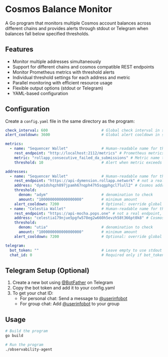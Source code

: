 # Cosmos Balance Monitor

A Go program that monitors multiple Cosmos account balances across different chains and provides alerts through stdout or Telegram when balances fall below specified thresholds.

## Features

- Monitor multiple addresses simultaneously
- Support for different chains and cosmos compatible REST endpoints
- Monitor Prometheus metrics with threshold alerts
- Individual threshold settings for each address and metric
- Parallel monitoring with efficient resource usage
- Flexible output options (stdout or Telegram)
- YAML-based configuration

## Configuration

Create a `config.yaml` file in the same directory as the program:

```yaml
check_interval: 600                        # Global check interval in seconds (default: 10 minutes)
alert_cooldown: 3600                       # Global alert cooldown in seconds (default: 1 hour). When an alert is triggered, the agent will wait for the cooldown to expire before sending another alert.

metrics:
  - name: "Sequencer Wallet"               # Human-readable name for the metric alert
    rest_endpoint: "http://localhost:2112/metrics" # Prometheus metrics endpoint
    metric: "rollapp_consecutive_failed_da_submissions" # Metric name to monitor
    threshold: 10                          # Alert when metric exceeds this value

addresses:
  - name: "Sequencer Wallet"               # Human-readable name for the address
    rest_endpoint: "https://api-dymension.rollapp.network" # not a real endpoint, just an example
    address: "dym1dshqzh897jpamh67nqph47h5sqgphgcl7lull2" # Cosmos address to monitor
    threshold:
      denom: "adym"                        # denomination to check
      amount: "1000000000000000000"        # minimum amount
    alert_cooldown: 7200                   # Optional: override global cooldown for this address (2 hours)
  - name: "Celestia Wallet"                # Human-readable name for the address
    rest_endpoint: "https://api-mocha.pops.one" # not a real endpoint, just an example
    address: "celestia179njue5pgfw578eg2w660h5evzh58t366pt0k8" # Cosmos address to monitor
    threshold:
      denom: "utia"                        # denomination to check
      amount: "1000000000000000000"        # minimum amount
    alert_cooldown: 7200                   # Optional: override global cooldown for this address (2 hours)

telegram:
  bot_token: ""                            # Leave empty to use stdout only
  chat_id: 0                               # Required only if bot_token is provided
```

## Telegram Setup (Optional)

1. Create a new bot using [@BotFather](https://t.me/botfather) on Telegram
2. Copy the bot token and add it to your config.yaml
3. To get your chat ID:
   - For personal chat: Send a message to [@userinfobot](https://t.me/userinfobot)
   - For group chat: Add [@userinfobot](https://t.me/userinfobot) to your group

## Usage

```bash
# Build the program
go build

# Run the program
./observability-agent
```
